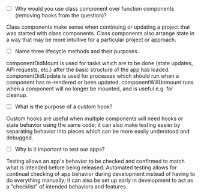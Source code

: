 - [ ] Why would you use class component over function components (removing hooks from the question)?

Class components make sense when continuing or updating a project that was started with class components. Class components also arrange state in a way that may be more intuitive for a particular project or approach.

- [ ] Name three lifecycle methods and their purposes.

componentDidMount is used for tasks which are to be done (state updates, API requests, etc.) after the basic structure of the app has loaded.
componentDidUpdate is used for processes which should run when a component has re-rendered or been updated.
componentWillUnmount runs when a component will no longer be mounted, and is useful e.g. for cleanup.

- [ ] What is the purpose of a custom hook?

Custom hooks are useful when multiple components will need hooks or state behavior using the same code; it can also make testing easier by separating behavior into pieces which can be more easily understood and debugged.

- [ ] Why is it important to test our apps?

Testing allows an app's behavior to be checked and confirmed to match what is intended before being released. Automated testing allows for continual checking of app behavior during development instead of having to do everything manually; it can also be set up early in development to act as a "checklist" of intended behaviors and features.